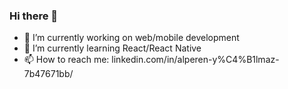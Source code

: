 ### Hi there 👋

- 🔭 I’m currently working on web/mobile development
- 🌱 I’m currently learning React/React Native
- 📫 How to reach me: linkedin.com/in/alperen-y%C4%B1lmaz-7b47671bb/

<!--
**alperenylmz/alperenylmz** is a ✨ _special_ ✨ repository because its `README.md` (this file) appears on your GitHub profile.

Here are some ideas to get you started:

- 🔭 I’m currently working on mobile development
- 🌱 I’m currently learning React Native
- 📫 How to reach me: linkedin.com/in/alperen-y%C4%B1lmaz-7b47671bb/
-->
